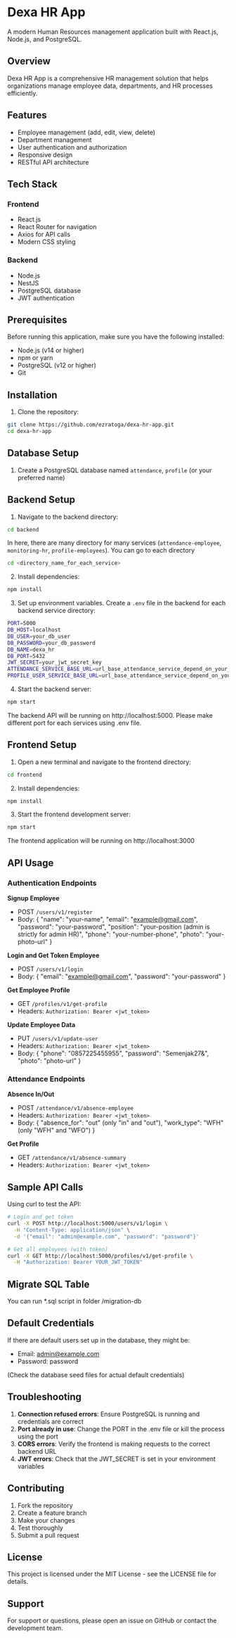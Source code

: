 # Dexa HR App

A modern Human Resources management application built with React.js, Node.js, and PostgreSQL.

## Overview

Dexa HR App is a comprehensive HR management solution that helps organizations manage employee data, departments, and HR processes efficiently.

## Features

- Employee management (add, edit, view, delete)
- Department management
- User authentication and authorization
- Responsive design
- RESTful API architecture

## Tech Stack

### Frontend
- React.js
- React Router for navigation
- Axios for API calls
- Modern CSS styling

### Backend
- Node.js
- NestJS
- PostgreSQL database
- JWT authentication

## Prerequisites

Before running this application, make sure you have the following installed:

- Node.js (v14 or higher)
- npm or yarn
- PostgreSQL (v12 or higher)
- Git

## Installation

1. Clone the repository:
```bash
git clone https://github.com/ezratoga/dexa-hr-app.git
cd dexa-hr-app
```

## Database Setup

1. Create a PostgreSQL database named `attendance`, `profile` (or your preferred name)

## Backend Setup

1. Navigate to the backend directory:
```bash
cd backend
```
In here, there are many directory for many services (`attendance-employee`, `monitoring-hr`, `profile-employees`). You can go to each directory

```bash
cd <directory_name_for_each_service>
```

2. Install dependencies:
```bash
npm install
```

3. Set up environment variables. Create a `.env` file in the backend for each backend service directory:
```bash
PORT=5000
DB_HOST=localhost
DB_USER=your_db_user
DB_PASSWORD=your_db_password
DB_NAME=dexa_hr
DB_PORT=5432
JWT_SECRET=your_jwt_secret_key
ATTENDANCE_SERVICE_BASE_URL=url_base_attendance_service_depend_on_your_port
PROFILE_USER_SERVICE_BASE_URL=url_base_attendance_service_depend_on_your_port
```

4. Start the backend server:
```bash
npm start
```

The backend API will be running on http://localhost:5000. Please make different port for each services using .env file.

## Frontend Setup

1. Open a new terminal and navigate to the frontend directory:
```bash
cd frontend
```

2. Install dependencies:
```bash
npm install
```

3. Start the frontend development server:
```bash
npm start
```

The frontend application will be running on http://localhost:3000

## API Usage

### Authentication Endpoints

**Signup Employee**
- POST `/users/v1/register`
- Body: {
    "name": "your-name",
    "email": "example@gmail.com",
    "password": "your-password",
    "position": "your-position (admin is strictly for admin HR)", 
    "phone": "your-number-phone",
    "photo": "your-photo-url"
}

**Login and Get Token Employee**
- POST `/users/v1/login`
- Body: {
    "email": "example@gmail.com",
    "password": "your-password"
}

**Get Employee Profile**
- GET `/profiles/v1/get-profile`
- Headers: `Authorization: Bearer <jwt_token>`

**Update Employee Data**
- PUT `/users/v1/update-user`
- Headers: `Authorization: Bearer <jwt_token>`
- Body: {
    "phone": "0857225455955",
    "password": "Semenjak27&",
    "photo": "photo-url"
}

### Attendance Endpoints

**Absence In/Out**
- POST `/attendance/v1/absence-employee`
- Headers: `Authorization: Bearer <jwt_token>`
- Body: {
    "absence_for": "out" (only "in" and "out"),
    "work_type": "WFH" (only "WFH" and "WFO")
}

**Get Profile**
- GET `/attendance/v1/absence-summary`
- Headers: `Authorization: Bearer <jwt_token>`

## Sample API Calls

Using curl to test the API:

```bash
# Login and get token
curl -X POST http://localhost:5000/users/v1/login \
  -H "Content-Type: application/json" \
  -d '{"email": "admin@example.com", "password": "password"}'

# Get all employees (with token)
curl -X GET http://localhost:5000/profiles/v1/get-profile \
  -H "Authorization: Bearer YOUR_JWT_TOKEN"
```

## Migrate SQL Table
You can run *.sql script in folder /migration-db

## Default Credentials

If there are default users set up in the database, they might be:
- Email: admin@example.com
- Password: password

(Check the database seed files for actual default credentials)

## Troubleshooting

1. **Connection refused errors**: Ensure PostgreSQL is running and credentials are correct
2. **Port already in use**: Change the PORT in the .env file or kill the process using the port
3. **CORS errors**: Verify the frontend is making requests to the correct backend URL
4. **JWT errors**: Check that the JWT_SECRET is set in your environment variables

## Contributing

1. Fork the repository
2. Create a feature branch
3. Make your changes
4. Test thoroughly
5. Submit a pull request

## License

This project is licensed under the MIT License - see the LICENSE file for details.

## Support

For support or questions, please open an issue on GitHub or contact the development team.